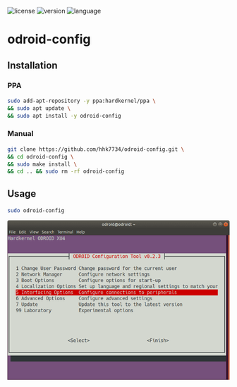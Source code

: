 ![license](https://img.shields.io/github/license/hhk7734/odroid-config)
![version](https://img.shields.io/github/v/tag/hhk7734/odroid-config?sort=semver)
![language](https://img.shields.io/github/languages/top/hhk7734/odroid-config)

# odroid-config

## Installation

### PPA

```bash
sudo add-apt-repository -y ppa:hardkernel/ppa \
&& sudo apt update \
&& sudo apt install -y odroid-config
```

### Manual

```bash
git clone https://github.com/hhk7734/odroid-config.git \
&& cd odroid-config \
&& sudo make install \
&& cd .. && sudo rm -rf odroid-config
```

## Usage

```bash
sudo odroid-config
```

![odroid-config](./odroid-config.png)
